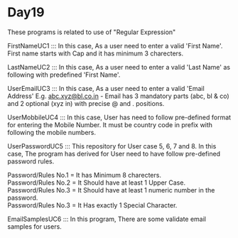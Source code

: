 # Day19
These programs is related to use of "Regular Expression"

FirstNameUC1  ::: In this case, As a user need to enter a valid 'First Name'. First name starts with Cap and it has minimum 3 charecters.

LastNameUC2 ::: In this case, As a user need to enter a valid 'Last Name' as following with predefined 'First Name'.

UserEmailUC3 ::: In this case, As a user need to enter a valid 'Email Address' E.g. abc.xyz@bl.co.in - Email has 3 mandatory parts (abc, bl & co) and 2 optional (xyz in) with precise @ and . positions.

UserMobbileUC4 ::: In this case, User has need to follow pre-defined format for entering the Mobile Number. It must be country code in prefix with following the mobile numbers.

UserPasswordUC5 ::: This repository for User case 5, 6, 7 and 8. In this case, The program has derived for User need to have follow pre-defined password rules.

Password/Rules No.1 = It has Minimum 8 charecters.                                                                                                                       
Password/Rules No.2 = It Should have at least 1 Upper Case.                                                                                                               
Password/Rules No.3 = It Should have at least 1 numeric number in the password.                                                                                           
Password/Rules No.3 = It Has exactly 1 Special Character.

EmailSamplesUC6 ::: In this program, There are some validate email samples for users.
